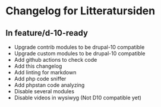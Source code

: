 # Changelog for Litteratursiden

## In feature/d-10-ready

* Upgrade contrib modules to be drupal-10 compatible
* Upgrade custom modules to be drupal-10 compatible
* Add github actions to check code
* Add this changelog
* Add linting for markdown
* Add php code sniffer
* Add phpstan code analyzing
* Disable several modules
* Disable videos in wysiwyg (Not D10 compatible yet)
